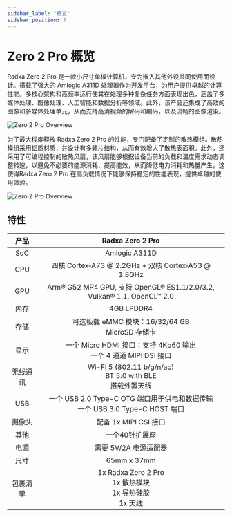 ```yaml
---
sidebar_label: "概览"
sidebar_position: 3
---
```


# Zero 2 Pro 概览

Radxa Zero 2 Pro 是一款小尺寸单板计算机，专为嵌入其他外设共同使用而设计。搭载了强大的 Amlogic A311D 处理器作为开发平台，为用户提供卓越的计算性能。多核心架构和高频率运行使其在处理多种复杂任务方面表现出色，涵盖了多媒体处理、图像处理、人工智能和数据分析等领域。此外，该产品还集成了高效的图像和多媒体处理单元，从而支持高清视频的解码和编码，以及流畅的图像渲染。

![Zero 2 Pro Overview](/img/zero/zero2pro/zero2pro-mark.webp)

为了最大程度释放 Radxa Zero 2 Pro 的性能，专门配备了定制的散热模组。散热模组采用铝质材质，并设计有多鳍片结构，从而有效增大了散热表面积。此外，还采用了可编程控制的散热风扇，该风扇能够根据设备当前的负载和温度需求动态调整转速，以避免不必要的能源消耗，提高能效，从而降低电力消耗和热量产生。这使得Radxa Zero 2 Pro 在高负载情况下能够保持稳定的性能表现，提供卓越的使用体验。

<div className='img' style={{ transform: 'scale(.6)' }}>

![Zero 2 Pro Overview](/img/zero/zero2pro/zero2pro-heatsink.webp)

</div>

## 特性

|   产品   |                                   Radxa Zero 2 Pro                                   |
| :------: | :------------------------------------------------------------------------------: |
|   SoC    |                                  Amlogic A311D                                   |
|   CPU    |               四核 Cortex‑A73 @ 2.2GHz + 双核 Cortex‑A53 @ 1.8GHz                |
|   GPU    |    Arm® G52 MP4 GPU, 支持 OpenGL® ES1.1/2.0/3.2, Vulkan® 1.1, OpenCL™ 2.0    |
|   内存   |                                    4GB LPDDR4                                    |
|   存储   |                可选板载 eMMC 模块：16/32/64 GB<br/>MicroSD 存储卡                |
|   显示   |       一个 Micro HDMI 接口：支持 4Kp60 输出<br/>一个 4 通道 MIPI DSI 接口        |
| 无线通讯 |          Wi-Fi 5 (802.11 b/g/n/ac)<br/>BT 5.0 with BLE<br/>搭载外置天线          |
|   USB    | 一个 USB 2.0 Type-C OTG 端口用于供电和数据传输<br/>一个 USB 3.0 Type-C HOST 端口 |
|  摄像头  |                              配备 1x MIPI CSI 接口                               |
|   其他   |                                  一个40针扩展座                                  |
|   电源   |                              需要 5V/2A 电源适配器                               |
|   尺寸   |                                   65mm x 37mm                                    |
| 包裹清单 |           1x Radxa Zero 2 Pro <br/>1x 散热模块<br/>1x 导热硅胶<br/>1x 天线           |
